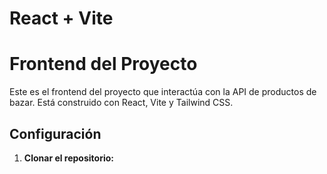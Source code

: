 # React + Vite

# Frontend del Proyecto

Este es el frontend del proyecto que interactúa con la API de productos de bazar. Está construido con React, Vite y Tailwind CSS.

## Configuración

1. **Clonar el repositorio:**
